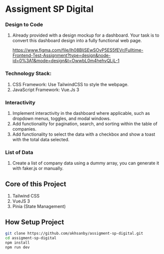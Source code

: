# Assigment SP Digital

### Design to Code

1. Already provided with a design mockup for a dashboard. Your task is to convert this dashboard design into a fully functional web page.

   https://www.figma.com/file/lh08BljSEwSOvP5ES5fEVr/Fulltime-Frontend-Test-Assignment?type=design&node-id=0%3A1&mode=design&t=OwwbL0m4hehvQLjL-1

### Technology Stack:

1. CSS Framework: Use TailwindCSS to style the webpage.
2. JavaScript Framework: Vue.Js 3

### Interactivity

1. Implement interactivity in the dashboard where applicable, such as dropdown
   menus, toggles, and modal windows.
2. Add functionality for pagination, search, and sorting within the table of
   companies.
3. Add functionality to select the data with a checkbox and show a toast with the
   total data selected.

### List of Data

1. Create a list of company data using a dummy array, you can generate it with
   faker.js or manually.

## Core of this Project

1. Tailwind CSS
2. VueJS 3
3. Pinia (State Management)

## How Setup Project

```sh
git clone https://github.com/akhsanby/assigment-sp-digital.git
cd assigment-sp-digital
npm install
npm run dev
```
